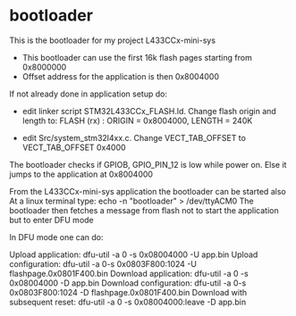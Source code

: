 # bootloader
This is the bootloader for my project L433CCx-mini-sys

* This bootloader can use the first 16k flash pages starting from 0x8000000
* Offset address for the application is then 0x8004000

If not already done in application setup do:

* edit linker script STM32L433CCx_FLASH.ld. Change flash origin and length to:
FLASH (rx)      : ORIGIN = 0x8004000, LENGTH = 240K

* edit Src/system_stm32l4xx.c. Change VECT_TAB_OFFSET to
VECT_TAB_OFFSET 0x4000

The bootloader checks if GPIOB, GPIO_PIN_12 is low while power on.
Else it jumps to the application at 0x8004000

From the L433CCx-mini-sys application the bootloader can be started also
At a linux terminal type:
echo -n "bootloader" > /dev/ttyACM0
The bootloader then fetches a message from flash not to start the application but to enter DFU mode

In DFU mode one can do:

Upload application: dfu-util -a 0 -s 0x08004000 -U app.bin
Upload configuration: dfu-util -a 0-s 0x0803F800:1024 -U flashpage.0x0801F400.bin 
Download application:  dfu-util -a 0 -s 0x08004000 -D app.bin
Download configuration: dfu-util -a 0-s 0x0803F800:1024 -D flashpage.0x0801F400.bin
Download with subsequent reset: dfu-util -a 0 -s 0x08004000:leave -D app.bin
